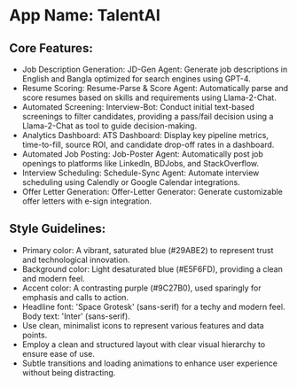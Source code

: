 # **App Name**: TalentAI

## Core Features:

- Job Description Generation: JD-Gen Agent: Generate job descriptions in English and Bangla optimized for search engines using GPT-4.
- Resume Scoring: Resume-Parse & Score Agent: Automatically parse and score resumes based on skills and requirements using Llama-2-Chat.
- Automated Screening: Interview-Bot: Conduct initial text-based screenings to filter candidates, providing a pass/fail decision using a Llama-2-Chat as tool to guide decision-making.
- Analytics Dashboard: ATS Dashboard: Display key pipeline metrics, time-to-fill, source ROI, and candidate drop-off rates in a dashboard.
- Automated Job Posting: Job-Poster Agent: Automatically post job openings to platforms like LinkedIn, BDJobs, and StackOverflow.
- Interview Scheduling: Schedule-Sync Agent: Automate interview scheduling using Calendly or Google Calendar integrations.
- Offer Letter Generation: Offer-Letter Generator: Generate customizable offer letters with e-sign integration.

## Style Guidelines:

- Primary color: A vibrant, saturated blue (#29ABE2) to represent trust and technological innovation.
- Background color: Light desaturated blue (#E5F6FD), providing a clean and modern feel.
- Accent color: A contrasting purple (#9C27B0), used sparingly for emphasis and calls to action.
- Headline font: 'Space Grotesk' (sans-serif) for a techy and modern feel. Body text: 'Inter' (sans-serif).
- Use clean, minimalist icons to represent various features and data points.
- Employ a clean and structured layout with clear visual hierarchy to ensure ease of use.
- Subtle transitions and loading animations to enhance user experience without being distracting.